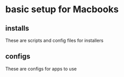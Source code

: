 # basic setup for Macbooks

## installs

These are scripts and config files for installers

## configs

These are configs for apps to use

